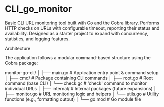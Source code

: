 # CLI_go_monitor
Basic CLI URL monitoring tool built with Go and the Cobra library. Performs HTTP checks on URLs with configurable timeout, reporting their status and availability. Designed as a starter project to expand with concurrency, statistics, and logging features.

Architecture

The application follows a modular command-based structure using the Cobra package:


monitor-go-cli/
│
├── main.go             # Application entry point & command setup
│
├── cmd/                # Package containing CLI commands
│   ├── root.go         # Root command (base CLI)
│   └── check.go        # 'check' command to monitor individual URLs
│
├── internal/           # Internal packages (future expansions)
│   ├── monitor.go      # URL monitoring logic and helpers
│   └── utils.go        # Utility functions (e.g., formatting output)
│
└── go.mod              # Go module file

